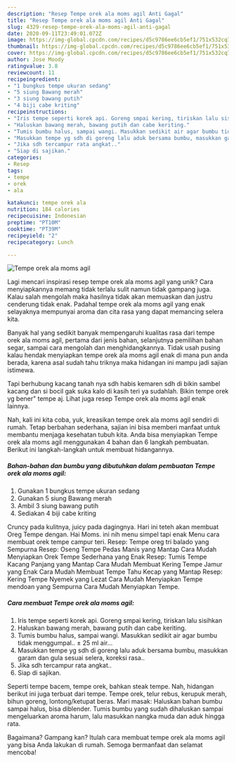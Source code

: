 ```yaml
---
description: "Resep Tempe orek ala moms agil Anti Gagal"
title: "Resep Tempe orek ala moms agil Anti Gagal"
slug: 4329-resep-tempe-orek-ala-moms-agil-anti-gagal
date: 2020-09-11T23:49:01.072Z
image: https://img-global.cpcdn.com/recipes/d5c9786ee6cb5ef1/751x532cq70/tempe-orek-ala-moms-agil-foto-resep-utama.jpg
thumbnail: https://img-global.cpcdn.com/recipes/d5c9786ee6cb5ef1/751x532cq70/tempe-orek-ala-moms-agil-foto-resep-utama.jpg
cover: https://img-global.cpcdn.com/recipes/d5c9786ee6cb5ef1/751x532cq70/tempe-orek-ala-moms-agil-foto-resep-utama.jpg
author: Jose Moody
ratingvalue: 3.8
reviewcount: 11
recipeingredient:
- "1 bungkus tempe ukuran sedang"
- "5 siung Bawang merah"
- "3 siung bawang putih"
- "4 biji cabe kriting"
recipeinstructions:
- "Iris tempe seperti korek api. Goreng smpai kering, tiriskan lalu sisihkan"
- "Haluskan bawang merah, bawang putih dan cabe keriting."
- "Tumis bumbu halus, sampai wangi. Masukkan sedikit air agar bumbu tidak menggumpal.. ± 25 ml air..."
- "Masukkan tempe yg sdh di goreng lalu aduk bersama bumbu, masukkan garam dan gula sesuai selera, koreksi rasa.."
- "Jika sdh tercampur rata angkat.."
- "Siap di sajikan."
categories:
- Resep
tags:
- tempe
- orek
- ala

katakunci: tempe orek ala 
nutrition: 184 calories
recipecuisine: Indonesian
preptime: "PT10M"
cooktime: "PT39M"
recipeyield: "2"
recipecategory: Lunch

---
```



![Tempe orek ala moms agil](https://img-global.cpcdn.com/recipes/d5c9786ee6cb5ef1/751x532cq70/tempe-orek-ala-moms-agil-foto-resep-utama.jpg)

Lagi mencari inspirasi resep tempe orek ala moms agil yang unik? Cara menyiapkannya memang tidak terlalu sulit namun tidak gampang juga. Kalau salah mengolah maka hasilnya tidak akan memuaskan dan justru cenderung tidak enak. Padahal tempe orek ala moms agil yang enak selayaknya mempunyai aroma dan cita rasa yang dapat memancing selera kita.

Banyak hal yang sedikit banyak mempengaruhi kualitas rasa dari tempe orek ala moms agil, pertama dari jenis bahan, selanjutnya pemilihan bahan segar, sampai cara mengolah dan menghidangkannya. Tidak usah pusing kalau hendak menyiapkan tempe orek ala moms agil enak di mana pun anda berada, karena asal sudah tahu triknya maka hidangan ini mampu jadi sajian istimewa.

Tapi berhubung kacang tanah nya sdh habis kemaren sdh di bikin sambel kacang dan si bocil gak suka kalo di kasih teri ya sudahlah. Bikin tempe orek yg bener&#34; tempe aj. Lihat juga resep Tempe orek ala moms agil enak lainnya.


Nah, kali ini kita coba, yuk, kreasikan tempe orek ala moms agil sendiri di rumah. Tetap berbahan sederhana, sajian ini bisa memberi manfaat untuk membantu menjaga kesehatan tubuh kita. Anda bisa menyiapkan Tempe orek ala moms agil menggunakan 4 bahan dan 6 langkah pembuatan. Berikut ini langkah-langkah untuk membuat hidangannya.

<!--inarticleads1-->

##### Bahan-bahan dan bumbu yang dibutuhkan dalam pembuatan Tempe orek ala moms agil:

1. Gunakan 1 bungkus tempe ukuran sedang
1. Gunakan 5 siung Bawang merah
1. Ambil 3 siung bawang putih
1. Sediakan 4 biji cabe kriting


Cruncy pada kulitnya, juicy pada dagingnya. Hari ini teteh akan membuat Oreg Tempe dengan. Hai Moms. ini nih menu simpel tapi enak Menu cara membuat orek tempe campur teri. Resep: Tempe oreg tri balado yang Sempurna Resep: Oseng Tempe Pedas Manis yang Mantap Cara Mudah Menyiapkan Orek Tempe Sederhana yang Enak Resep: Tumis Tempe Kacang Panjang yang Mantap Cara Mudah Membuat Kering Tempe Jamur yang Enak Cara Mudah Membuat Tempe Tahu Kecap yang Mantap Resep: Kering Tempe Nyemek yang Lezat Cara Mudah Menyiapkan Tempe mendoan yang Sempurna Cara Mudah Menyiapkan Tempe. 

<!--inarticleads2-->

##### Cara membuat Tempe orek ala moms agil:

1. Iris tempe seperti korek api. Goreng smpai kering, tiriskan lalu sisihkan
1. Haluskan bawang merah, bawang putih dan cabe keriting.
1. Tumis bumbu halus, sampai wangi. Masukkan sedikit air agar bumbu tidak menggumpal.. ± 25 ml air...
1. Masukkan tempe yg sdh di goreng lalu aduk bersama bumbu, masukkan garam dan gula sesuai selera, koreksi rasa..
1. Jika sdh tercampur rata angkat..
1. Siap di sajikan.


Seperti tempe bacem, tempe orek, bahkan steak tempe. Nah, hidangan berikut ini juga terbuat dari tempe. Tempe orek, telur rebus, kerupuk merah, bihun goreng, lontong/ketupat beras. Mari masak: Haluskan bahan bumbu sampai halus, bisa diblender. Tumis bumbu yang sudah dihaluskan sampai mengeluarkan aroma harum, lalu masukkan nangka muda dan aduk hingga rata. 

Bagaimana? Gampang kan? Itulah cara membuat tempe orek ala moms agil yang bisa Anda lakukan di rumah. Semoga bermanfaat dan selamat mencoba!
